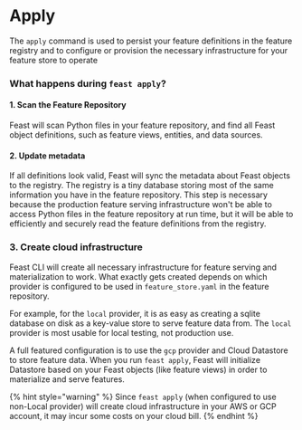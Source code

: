 # Apply

The `apply` command is used to persist your feature definitions in the feature registry and to configure or provision the necessary infrastructure for your feature store to operate

### What happens during `feast apply`?

#### 1. Scan the Feature Repository

Feast will scan Python files in your feature repository, and find all Feast object definitions, such as feature views, entities, and data sources.

#### 2. Update metadata

If all definitions look valid, Feast will sync the metadata about Feast objects to the registry. The registry is a tiny database storing most of the same information you have in the feature repository. This step is necessary because the production feature serving infrastructure won't be able to access Python files in the feature repository at run time, but it will be able to efficiently and securely read the feature definitions from the registry.

### 3. Create cloud infrastructure

Feast CLI will create all necessary infrastructure for feature serving and materialization to work. What exactly gets created depends on which provider is configured to be used in `feature_store.yaml` in the feature repository.

For example, for the `local` provider, it is as easy as creating a sqlite database on disk as a key-value store to serve feature data from. The `local` provider is most usable for local testing, not production use.

A full featured configuration is to use the `gcp` provider and Cloud Datastore to store feature data. When you run `feast apply`, Feast will initialize Datastore based on your Feast objects \(like feature views\) in order to materialize and serve features.

{% hint style="warning" %}
Since `feast apply` \(when configured to use non-Local provider\) will create cloud infrastructure in your AWS or GCP account, it may incur some costs on your cloud bill.
{% endhint %}


